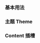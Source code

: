 <script setup>
import BaseExample from "../../examples/tooltip/base.vue"
import BaseExampleCode from "../../examples/tooltip/base.vue?raw"

import ThemeExample from "../../examples/tooltip/theme.vue"
import ThemeExampleCode from "../../examples/tooltip/theme.vue?raw"

import SlotExample from "../../examples/tooltip/slot.vue"
import SlotExampleCode from "../../examples/tooltip/slot.vue?raw"
</script>

### 基本用法

<ExamplePreview :code="BaseExampleCode">
  <BaseExample />
</ExamplePreview>

### 主题 Theme

<ExamplePreview :code="ThemeExampleCode">
  <ThemeExample />
</ExamplePreview>

### Content 插槽

<ExamplePreview :code="SlotExampleCode">
  <SlotExample />
</ExamplePreview>

